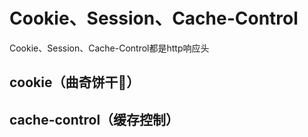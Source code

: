 # Cookie、Session、Cache-Control

Cookie、Session、Cache-Control都是http响应头

## cookie（曲奇饼干🍪）


## cache-control（缓存控制）




